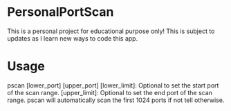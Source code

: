 # PersonalPortScan
This is a personal project for educational purpose only!
This is subject to updates as I learn new ways to code this app.

# Usage
pscan <target> [lower_port] [upper_port]
[lower_limit]: Optional to set the start port of the scan range.
[upper_limit]: Optional to set the end port of the scan range.
pscan will automatically scan the first 1024 ports if not tell otherwise.
